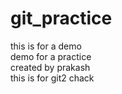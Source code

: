 # git_practice
this is for a demo <br>
demo for a practice
<br>created by prakash
<br>this is for git2 chack 
